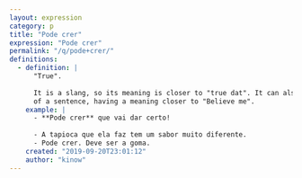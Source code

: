 ```yaml
---
layout: expression
category: p
title: "Pode crer"
expression: "Pode crer"
permalink: "/q/pode+crer/"
definitions:
  - definition: |
      "True".
      
      It is a slang, so its meaning is closer to "true dat". It can also be used at the beginning
      of a sentence, having a meaning closer to "Believe me".
    example: |
      - **Pode crer** que vai dar certo!
      
      - A tapioca que ela faz tem um sabor muito diferente.
      - Pode crer. Deve ser a goma.
    created: "2019-09-20T23:01:12"
    author: "kinow"
---
```

